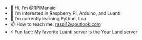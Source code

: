 - 👋 Hi, I’m @RPiManaic
- 👀 I’m interested in Raspberry Pi, Arduino, and Luanti
- 🌱 I’m currently learning Python, Lua
- 📫 How to reach me: raspi12@outlook.com
- ⚡ Fun fact: My favorite Luanti server is the Your Land server

<!---
RPiManaic/RPiManaic is a ✨ special ✨ repository because its `README.md` (this file) appears on your GitHub profile.
You can click the Preview link to take a look at your changes.
--->
